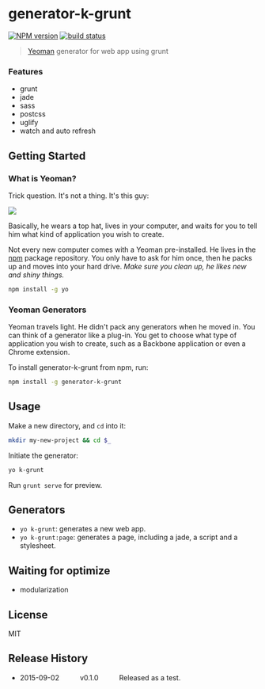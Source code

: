 # generator-k-grunt 

  [![NPM version][npm-image]][npm-url]
  [![build status][travis-image]][travis-url]

> [Yeoman](http://yeoman.io) generator for web app using grunt 

### Features
* grunt
* jade
* sass
* postcss
* uglify
* watch and auto refresh


## Getting Started

### What is Yeoman?

Trick question. It's not a thing. It's this guy:

![](http://i.imgur.com/JHaAlBJ.png)

Basically, he wears a top hat, lives in your computer, and waits for you to tell him what kind of application you wish to create.

Not every new computer comes with a Yeoman pre-installed. He lives in the [npm](https://npmjs.org) package repository. You only have to ask for him once, then he packs up and moves into your hard drive. *Make sure you clean up, he likes new and shiny things.*

```bash
npm install -g yo
```




### Yeoman Generators

Yeoman travels light. He didn't pack any generators when he moved in. You can think of a generator like a plug-in. You get to choose what type of application you wish to create, such as a Backbone application or even a Chrome extension.

To install generator-k-grunt from npm, run:

```bash
npm install -g generator-k-grunt
```



## Usage
Make a new directory, and `cd` into it:

```bash
mkdir my-new-project && cd $_
```

Initiate the generator:

```bash
yo k-grunt
```

Run `grunt serve` for preview.




## Generators
* `yo k-grunt`: generates a new web app.
* `yo k-grunt:page`: generates a page, including a jade, a script and a stylesheet.




## Waiting for optimize
* modularization

## License

MIT

## Release History
* 2015-09-02   v0.1.0   Released as a test.


[npm-image]: https://img.shields.io/npm/v/generator-k-grunt.svg?style=flat-square
[npm-url]: https://npmjs.org/package/generator-k-grunt
[travis-image]: https://img.shields.io/travis/kreja/generator-k-grunt/master.svg?style=flat-square
[travis-url]: https://travis-ci.org/kreja/generator-k-grunt







